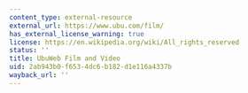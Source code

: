 ```yaml
---
content_type: external-resource
external_url: https://www.ubu.com/film/
has_external_license_warning: true
license: https://en.wikipedia.org/wiki/All_rights_reserved
status: ''
title: UbuWeb Film and Video
uid: 2ab943b0-f653-4dc6-b182-d1e116a4337b
wayback_url: ''
---
```

